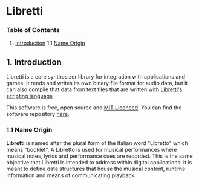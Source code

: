 Libretti
========

###  Table of Contents

1. [Introduction](#introduction)
1.1 [Name Origin](#name-origin)

## 1. Introduction

Libretti is a core synthesizer library for integration with applications and games. It reads and writes its own binary file format for audio data, but it can also compile that data from text files that are written with [Libretti's scripting language](https://github.com/Jean-LouisH/Libretti/blob/master/Documentation/Scripting%20Language%20Specification.txt)

This software is free, open source and [MIT Licenced](https://github.com/Jean-LouisH/Libretti/blob/master/LICENSE). You can find the software repository [here](https://github.com/Jean-LouisH/Libretti).

### 1.1 Name Origin

**Libretti** is named after the plural form of the Italian word "Libretto" which means "booklet". A Libretto is used for musical performances where musical notes, lyrics and performance cues are recorded. This is the same objective that Libretti is intended to address within digital applications: it is meant to define data structures that house the musical content, runtime information and means of communicating playback.



